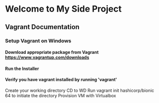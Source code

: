 
# Welcome to My Side Project
## Vagrant Documentation
### Setup Vagrant on Windows
#### Download appropriate package from Vagrant https://www.vagrantup.com/downloads
#### Run the Installer
#### Verify you have vagrant installed by running 'vagrant'
Create your working directory
CD to WD
Run vagrant init hashicorp/bionic 64 to initiate the directory
Provision VM with Virtualbox
